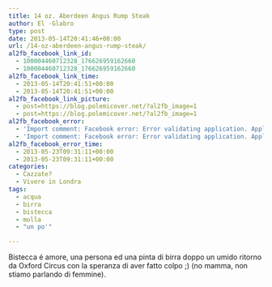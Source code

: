 ```yaml
---
title: 14 oz. Aberdeen Angus Rump Steak
author: El -Glabro
type: post
date: 2013-05-14T20:41:46+00:00
url: /14-oz-aberdeen-angus-rump-steak/
al2fb_facebook_link_id:
  - 100004460712328_176626959162660
  - 100004460712328_176626959162660
al2fb_facebook_link_time:
  - 2013-05-14T20:41:51+00:00
  - 2013-05-14T20:41:51+00:00
al2fb_facebook_link_picture:
  - post=https://blog.polemicover.net/?al2fb_image=1
  - post=https://blog.polemicover.net/?al2fb_image=1
al2fb_facebook_error:
  - 'Import comment: Facebook error: Error validating application. Application has been deleted.'
  - 'Import comment: Facebook error: Error validating application. Application has been deleted.'
al2fb_facebook_error_time:
  - 2013-05-23T09:31:11+00:00
  - 2013-05-23T09:31:11+00:00
categories:
  - Cazzate?
  - Vivere in Londra
tags:
  - acqua
  - birra
  - bistecca
  - molla
  - "un po'"

---
```

Bistecca é amore, una persona ed una pinta di birra doppo un umido ritorno da Oxford Circus con la speranza di aver fatto colpo ;) (no mamma, non stiamo parlando di femmine).